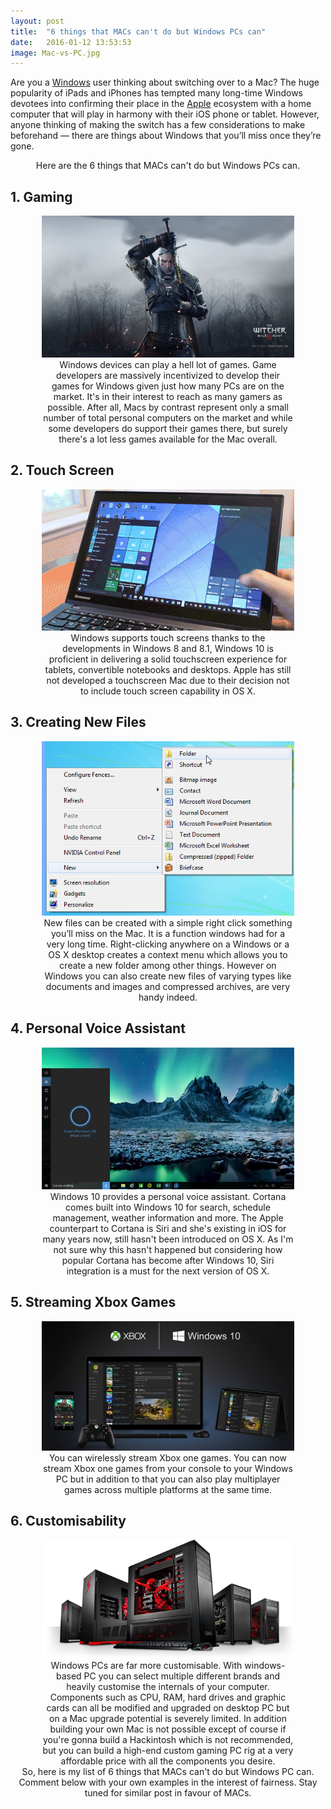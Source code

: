 ```yaml
---
layout: post
title:  "6 things that MACs can't do but Windows PCs can"
date:   2016-01-12 13:53:53
image: Mac-vs-PC.jpg
---
```


<p class="intro"><span class="dropcap">A</span>re you a <a href="http://windows.microsoft.com">Windows</a> user thinking about switching over to a Mac? The huge popularity of iPads and iPhones has tempted many long-time Windows devotees into confirming their place in the <a href="http://www.apple.com">Apple</a> ecosystem with a home computer that will play in harmony with their iOS phone or tablet. However, anyone thinking of making the switch has a few considerations to make beforehand — there are things about Windows that you’ll miss once they’re gone.</p>
<p style=" margin: 0 auto; text-align:center;">Here are the 6 things that MACs can't do but Windows PCs can.</p>

<h2>1. Gaming </h2><div style="width: 80%; margin: 0 auto;"><img src="/assets/blog-img/witcher.jpg" alt="pc gaming windows witcher 3 mac"></div><p style="width: 80%; margin: 0 auto; text-align:center;"> Windows devices can play a hell lot of games. Game developers are massively incentivized to develop their games for Windows given just how many PCs are on the market. It's in their interest to reach as many gamers as possible. After all, Macs by contrast represent only a small number of total personal computers on the market and while some developers do support their games there, but surely there's a lot less games available for the Mac overall.</p>

<h2>2. Touch Screen </h2><div style="width: 80%; margin: 0 auto;"><img src="/assets/blog-img/touch-windows.jpg" alt="windows touch screen easy"></div> <p style="width:80%; margin: 0 auto; text-align:center;"> Windows supports touch screens thanks to the developments in Windows 8 and 8.1, Windows 10 is proficient in delivering a solid touchscreen experience for tablets, convertible notebooks and desktops. Apple has still not developed a touchscreen Mac due to their decision not to include touch screen capability in OS X.</p>



<h2>3. Creating New Files  </h2><div style="width: 80%; margin: 0 auto;"><img src="/assets/blog-img/right-click.png" alt="new files right-click windows"></div> <p style="width:80%; margin: 0 auto; text-align:center;"> New files can be created with a simple right click something you’ll miss on the Mac. It is a function windows had for a very long time. Right-clicking anywhere on a Windows or a OS X desktop creates a context menu which allows you to create a new folder among other things. However on Windows you can also create new files of varying types like documents and images and compressed archives, are very handy indeed.</p>

<h2>4. Personal Voice Assistant </h2> <div style="width: 80%; margin: 0 auto;"><img src="/assets/blog-img/Cortana.jpg"></div><p style="width:80%; margin: 0 auto; text-align:center;"> Windows 10 provides a personal voice assistant. Cortana comes built into Windows 10 for search, schedule management, weather information and more. The Apple counterpart to Cortana is Siri and she's existing in iOS for many years now, still hasn't been introduced on OS X. As I'm not sure why this hasn't happened but considering how popular Cortana has become after Windows 10, Siri integration is a must for the next version of OS X.</p>

<h2>5. Streaming Xbox Games </h2><div style="width: 80%; margin: 0 auto;"><img src="/assets/blog-img/xbox-gaming-win10.jpg"></div> <p style="width:80%; margin: 0 auto; text-align:center;"> You can wirelessly stream Xbox one games. You can now stream Xbox one games from your console to your Windows PC but in addition to that you can also play multiplayer games across multiple platforms at the same time. </p>


<h2>6. Customisability </h2><div style="width: 80%; margin: 0 auto;"><img src="/assets/blog-img/gamingcomputers.jpg"></div> <p style="width:80%; margin: 0 auto; text-align:center;"> Windows PCs are far more customisable. With windows-based PC you can select multiple different brands and heavily customise the internals of your computer. Components such as CPU, RAM, hard drives and graphic cards can all be modified and upgraded on desktop PC but on a Mac upgrade potential is severely limited. In addition building your own Mac is not possible except of course if you're gonna build a Hackintosh which is not recommended, but you can build a high-end custom gaming PC rig at a very affordable price with all the components you desire.</p>




<p style=" margin: 0 auto; text-align:center;">So, here is my list of 6 things that MACs can't do but Windows PC can. Comment below with your own examples in the interest of fairness. Stay tuned for similar post in favour of MACs.</p>
